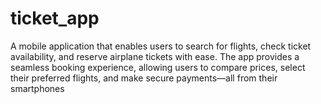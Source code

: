 # ticket_app

A mobile application that enables users to search for flights, check ticket availability, and reserve airplane tickets with ease. The app provides a seamless booking experience, allowing users to compare prices, select their preferred flights, and make secure payments—all from their smartphones
